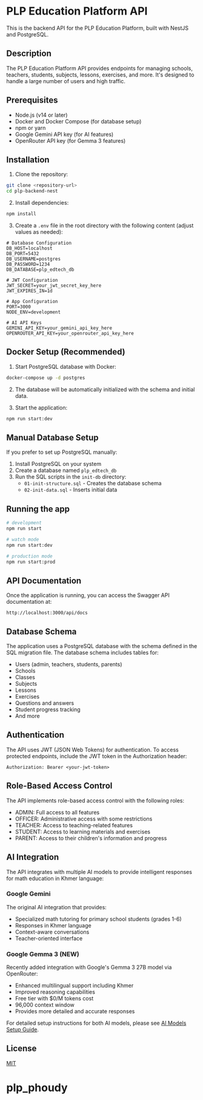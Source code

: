 # PLP Education Platform API

This is the backend API for the PLP Education Platform, built with NestJS and PostgreSQL.

## Description

The PLP Education Platform API provides endpoints for managing schools, teachers, students, subjects, lessons, exercises, and more. It's designed to handle a large number of users and high traffic.

## Prerequisites

- Node.js (v14 or later)
- Docker and Docker Compose (for database setup)
- npm or yarn
- Google Gemini API key (for AI features)
- OpenRouter API key (for Gemma 3 features)

## Installation

1. Clone the repository:

```bash
git clone <repository-url>
cd plp-backend-nest
```

2. Install dependencies:

```bash
npm install
```

3. Create a `.env` file in the root directory with the following content (adjust values as needed):

```
# Database Configuration
DB_HOST=localhost
DB_PORT=5432
DB_USERNAME=postgres
DB_PASSWORD=1234
DB_DATABASE=plp_edtech_db

# JWT Configuration
JWT_SECRET=your_jwt_secret_key_here
JWT_EXPIRES_IN=1d

# App Configuration
PORT=3000
NODE_ENV=development

# AI API Keys
GEMINI_API_KEY=your_gemini_api_key_here
OPENROUTER_API_KEY=your_openrouter_api_key_here
```

## Docker Setup (Recommended)

1. Start PostgreSQL database with Docker:

```bash
docker-compose up -d postgres
```

2. The database will be automatically initialized with the schema and initial data.

3. Start the application:

```bash
npm run start:dev
```

## Manual Database Setup

If you prefer to set up PostgreSQL manually:

1. Install PostgreSQL on your system
2. Create a database named `plp_edtech_db`
3. Run the SQL scripts in the `init-db` directory:
   - `01-init-structure.sql` - Creates the database schema
   - `02-init-data.sql` - Inserts initial data

## Running the app

```bash
# development
npm run start

# watch mode
npm run start:dev

# production mode
npm run start:prod
```

## API Documentation

Once the application is running, you can access the Swagger API documentation at:

```
http://localhost:3000/api/docs
```

## Database Schema

The application uses a PostgreSQL database with the schema defined in the SQL migration file. The database schema includes tables for:

- Users (admin, teachers, students, parents)
- Schools
- Classes
- Subjects
- Lessons
- Exercises
- Questions and answers
- Student progress tracking
- And more

## Authentication

The API uses JWT (JSON Web Tokens) for authentication. To access protected endpoints, include the JWT token in the Authorization header:

```
Authorization: Bearer <your-jwt-token>
```

## Role-Based Access Control

The API implements role-based access control with the following roles:

- ADMIN: Full access to all features
- OFFICER: Administrative access with some restrictions
- TEACHER: Access to teaching-related features
- STUDENT: Access to learning materials and exercises
- PARENT: Access to their children's information and progress

## AI Integration

The API integrates with multiple AI models to provide intelligent responses for math education in Khmer language:

### Google Gemini
The original AI integration that provides:
- Specialized math tutoring for primary school students (grades 1-6)
- Responses in Khmer language
- Context-aware conversations
- Teacher-oriented interface

### Google Gemma 3 (NEW)
Recently added integration with Google's Gemma 3 27B model via OpenRouter:
- Enhanced multilingual support including Khmer
- Improved reasoning capabilities
- Free tier with $0/M tokens cost
- 96,000 context window
- Provides more detailed and accurate responses

For detailed setup instructions for both AI models, please see [AI Models Setup Guide](README-AI-MODELS.md).

## License

[MIT](LICENSE)
# plp_phoudy
